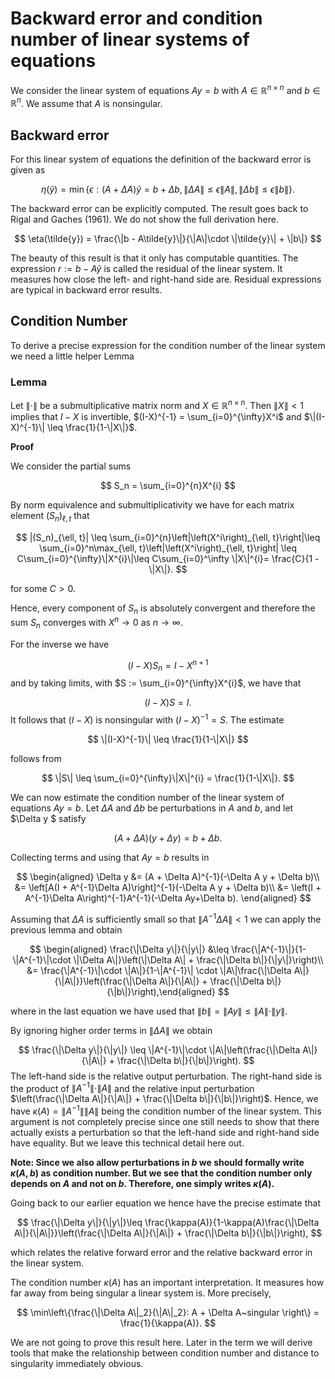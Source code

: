 # Backward error and condition number of linear systems of equations

We consider the linear system of equations $Ay = b$ with $A\in\mathbb{R}^{n\times n}$ and $b\in\mathbb{R}^n$. We assume that $A$ is nonsingular.

## Backward error

For this linear system of equations the definition of the backward error is given as

$$
\eta(\tilde{y}) = \min \{\epsilon: (A+\Delta A)\tilde{y} = b + \Delta b, \|\Delta A\| \leq \epsilon \|A\|, \|\Delta b\|\leq \epsilon\|b\|\}.
$$

The backward error can be explicitly computed. The result goes back to Rigal and Gaches (1961). We do not show the full derivation here.

$$
\eta(\tilde{y}) = \frac{\|b - A\tilde{y}\|}{\|A\|\cdot \|\tilde{y}\| + \|b\|}
$$

The beauty of this result is that it only has computable quantities. The expression $r := b - A\tilde{y}$ is called the residual of the linear system. It measures how close the left- and right-hand side are. Residual expressions are typical in backward error results. 

## Condition Number

To derive a precise expression for the condition number of the linear system we need a little helper Lemma

### Lemma

Let $\|\cdot\|$ be a submultiplicative matrix norm and $X\in\mathbb{R}^{n\times n}$. Then $\|X\| < 1$ implies that $I - X$ is invertible, $(I-X)^{-1} = \sum_{i=0}^{\infty}X^i$ and $\|(I-X)^{-1}\| \leq \frac{1}{1-\|X\|}$.

**Proof**

We consider the partial sums

$$
S_n  = \sum_{i=0}^{n}X^{i}
$$

By norm equivalence and submultiplicativity we have for
each matrix element $(S_n)_{\ell, t}$ that

$$
|(S_n)_{\ell, t}| \leq \sum_{i=0}^{n}\left|\left(X^i\right)_{\ell, t}\right|\leq \sum_{i=0}^n\max_{\ell, t}\left|\left(X^i\right)_{\ell, t}\right| \leq C\sum_{i=0}^{\infty}\|X^{i}\|\leq C\sum_{i=0}^\infty \|X\|^{i}= \frac{C}{1 - \|X\|}.
$$

for some $C> 0$.

Hence, every component of $S_n$ is absolutely convergent and therefore the sum $S_n$ converges with $X^{n}\rightarrow 0$ as $n\rightarrow\infty$.

For the inverse we have

$$
(I - X)S_n = I - X^{n+1}
$$
and by taking limits, with $S := \sum_{i=0}^{\infty}X^{i}$, we have that

$$
(I-X)S = I.
$$
It follows that $(I-X)$ is nonsingular with $(I-X)^{-1} = S$. The estimate

$$
\|(I-X)^{-1}\| \leq \frac{1}{1-\|X\|}
$$

follows from

$$
\|S\| \leq \sum_{i=0}^{\infty}\|X\|^{i} = \frac{1}{1-\|X\|}.
$$

We can now estimate the condition number of the linear system of equations $Ay=b$.
Let $\Delta A$ and $\Delta b$ be perturbations in $A$ and $b$, and let $\Delta y $ satisfy

$$
(A + \Delta A)(y + \Delta y) = b + \Delta b.
$$

Collecting terms and using that $Ay = b$ results in

$$
\begin{aligned}
\Delta y &= (A + \Delta A)^{-1}(-\Delta A y + \Delta b)\\
         &= \left[A(I + A^{-1}\Delta A)\right]^{-1}(-\Delta A y + \Delta b)\\
         &= \left(I + A^{-1}\Delta A\right)^{-1}A^{-1}(-\Delta Ay+\Delta b).
\end{aligned}
$$

Assuming that $\Delta A$ is sufficiently small so that $\|A^{-1}\Delta A\| < 1$ we can 
apply the previous lemma and obtain

$$
\begin{aligned}
\frac{\|\Delta y\|}{\|y\|} &\leq \frac{\|A^{-1}\|}{1-\|A^{-1}\|\cdot \|\Delta A\|}\left(\|\Delta A\| + \frac{\|\Delta b\|}{\|y\|}\right)\\
&= \frac{\|A^{-1}\|\cdot \|A\|}{1-\|A^{-1}\| \cdot \|A\|\frac{\|\Delta A\|}{\|A\|}}\left(\frac{\|\Delta A\|}{\|A\|} + \frac{\|\Delta b\|}{\|b\|}\right),\end{aligned}
$$

where in the last equation we have used that $\|b\| = \|Ay\| \leq \|A\|\cdot\|y\|$.

By ignoring higher order terms in $\|\Delta A\|$ we obtain

$$
\frac{\|\Delta y\|}{\|y\|} \leq \|A^{-1}\|\cdot \|A\|\left(\frac{\|\Delta A\|}{\|A\|} + \frac{\|\Delta b\|}{\|b\|}\right).
$$
The left-hand side is the relative output perturbation. The right-hand side is the product of
$\|A^{-1}\|\cdot \|A\|$ and the relative input perturbation $\left(\frac{\|\Delta A\|}{\|A\|} + \frac{\|\Delta b\|}{\|b\|}\right)$. Hence, we have $\kappa(A) = \|A^{-1}\|\|A\|$ being the condition number of the linear system. This argument is not completely precise since
one still needs to show that there actually exists a perturbation so that the left-hand side and right-hand side have equality. But we leave this technical detail here out.

**Note: Since we also allow perturbations in $b$ we should formally write $\kappa(A, b)$ as
condition number. But we see that the condition number only depends on $A$ and not on $b$. Therefore, one simply writes $\kappa(A)$.**

Going back to our earlier equation we hence have the precise estimate that

$$
\frac{\|\Delta y\|}{\|y\|}\leq \frac{\kappa(A)}{1-\kappa(A)\frac{\|\Delta A\|}{\|A\|}}\left(\frac{\|\Delta A\|}{\|A\|} + \frac{\|\Delta b\|}{\|b\|}\right),
$$

which relates the relative forward error and the relative backward error in the linear system.

The condition number $\kappa(A)$ has an important interpretation. It measures how far away from being singular a linear system is. More precisely,

$$
\min\left\{\frac{\|\Delta A\|_2}{\|A\|_2}: A + \Delta A~singular \right\} = \frac{1}{\kappa(A)}.
$$

We are not going to prove this result here. Later in the term we will derive tools that make
the relationship between condition number and distance to singularity immediately obvious.
